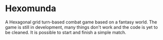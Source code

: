 # Hexomunda
A Hexagonal grid turn-based combat game based on a fantasy world.
The game is still in development, many things don't work and the code is yet to be cleaned. It is possible to start and finish a simple match.
